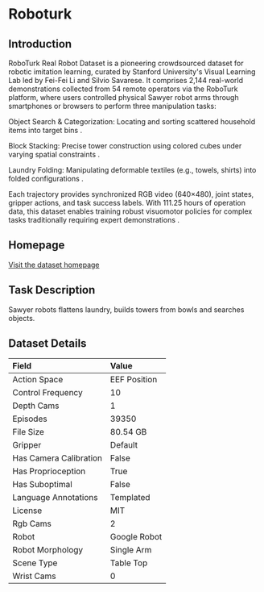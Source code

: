 # Roboturk


## Introduction

RoboTurk Real Robot Dataset is a pioneering crowdsourced dataset for robotic imitation learning, curated by Stanford University's Visual Learning Lab led by Fei-Fei Li and Silvio Savarese. It comprises 2,144 real-world demonstrations collected from 54 remote operators via the RoboTurk platform, where users controlled physical Sawyer robot arms through smartphones or browsers to perform three manipulation tasks:

Object Search & Categorization: Locating and sorting scattered household items into target bins .

Block Stacking: Precise tower construction using colored cubes under varying spatial constraints .

Laundry Folding: Manipulating deformable textiles (e.g., towels, shirts) into folded configurations .

Each trajectory provides synchronized RGB video (640×480), joint states, gripper actions, and task success labels. With 111.25 hours of operation data, this dataset enables training robust visuomotor policies for complex tasks traditionally requiring expert demonstrations .



## Homepage

[Visit the dataset homepage](https://roboturk.stanford.edu/dataset_real.html)


## Task Description

Sawyer robots flattens laundry, builds towers from bowls and searches objects.


## Dataset Details

| Field                            | Value                    |
|:---------------------------------|:-------------------------|
| Action Space                     | EEF Position           |
| Control Frequency                     | 10           |
| Depth Cams                     | 1           |
| Episodes                     | 39350           |
| File Size                     |  80.54 GB           |
| Gripper                     | Default           |
| Has Camera Calibration                     | False           |
| Has Proprioception                     | True           |
| Has Suboptimal                     | False           |
| Language Annotations                     | Templated           |
| License                     | MIT           |
| Rgb Cams                     | 2           |
| Robot                     | Google Robot           |
| Robot Morphology                     | Single Arm           |
| Scene Type                     | Table Top           |
| Wrist Cams                     | 0           |



